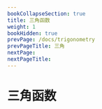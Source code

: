 ```yaml
---
bookCollapseSection: true
title: 三角函数
weight: 1
bookHidden: true
prevPage: /docs/trigonometry
prevPageTitle: 三角
nextPage: 
nextPageTitle: 
---
```


# 三角函数


